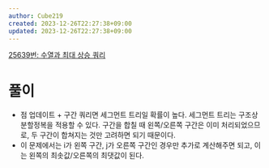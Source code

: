 ```yaml
---
author: Cube219
created: 2023-12-26T22:27:38+09:00
updated: 2023-12-26T22:27:38+09:00
---
```


[25639번: 수열과 최대 상승 쿼리](https://www.acmicpc.net/problem/25639)

# 풀이

* 점 업데이트 + 구간 쿼리면 세그먼트 트리일 확률이 높다. 세그먼트 트리는 구조상 분할정복을 적용할 수 있다. 구간을 합칠 때 왼쪽/오른쪽 구간은 이미 처리되었으므로, 두 구간이 합쳐지는 것만 고려하면 되기 때문이다.
* 이 문제에서는 i가 왼쪽 구간, j가 오른쪽 구간인 경우만 추가로 계산해주면 되고, 이는 왼쪽의 최솟값/오른쪽의 최댓값이 된다.